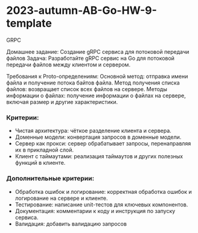 # 2023-autumn-AB-Go-HW-9-template
GRPC

Домашнее задание: Создание gRPC сервиса для потоковой передачи файлов
Задача:
Разработайте gRPC сервис на Go для потоковой передачи файлов между клиентом и сервером.

Требования к Proto-определениям:
Основной метод: отправка имени файла и получение потока байтов файла.
Метод получения списка файлов: возвращает список всех файлов на сервере.
Методы информации о файлах: получение информации о файлах на сервере, включая размер и другие характеристики.

### Критерии:
  * Чистая архитектура: чёткое разделение клиента и сервера.
  * Доменные модели: конвертация запросов в доменные модели.
  * Сервер как прокси: сервер обрабатывает запросы, перенаправляя их в прикладной слой.
  * Клиент с таймаутами: реализация таймаутов и других полезных функций в клиенте.

### Дополнительные критерии:
 * Обработка ошибок и логирование: корректная обработка ошибок и логирование на сервере и клиенте.
 * Тестирование: написание unit-тестов для ключевых компонентов.
 * Документация: комментарии к коду и инструкция по запуску сервиса.
 * Валидация: добавить валидацию запросов
